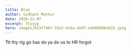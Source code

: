 ```yaml
---
title: Blue
author: Sidhant Mathur
date: 2020-12-07
excerpt: Ttyyyg
hero: images/653ff46f-33a2-4c6a-ab97-edb80b86e035.jpeg
---
```

Ttt thy rig go has do ya do us to HR forgot